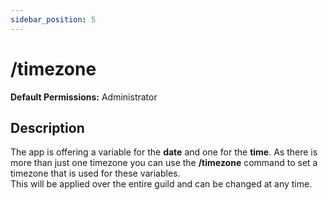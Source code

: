 ```yaml
---
sidebar_position: 5
---
```


# /timezone
**Default Permissions:** Administrator
## Description
The app is offering a variable for the **date** and one for the **time**. As there is more than just one timezone you can use the **/timezone** command to set a timezone that is used for these variables.  
This will be applied over the entire guild and can be changed at any time.